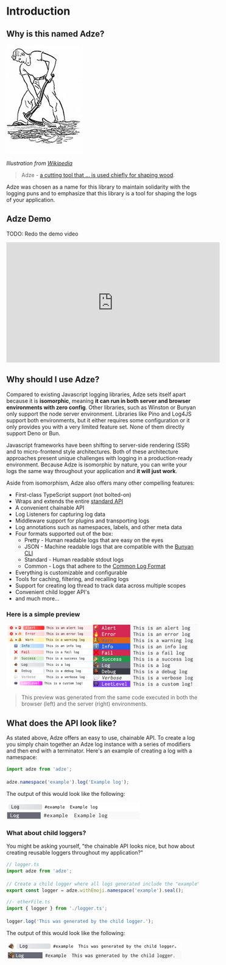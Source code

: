 # Introduction

## Why is this named Adze?

![A drawing of a man using an adze to shape a log](./examples/introduction/adze.jpg)

_Illustration from [Wikipedia](https://en.wikipedia.org/wiki/Adze)_

> Adze - [a cutting tool that ... is used chiefly for shaping wood](https://www.merriam-webster.com/dictionary/adze).

Adze was chosen as a name for this library to maintain solidarity with the logging puns and to emphasize that this library is a tool for shaping the logs of your application.

## Adze Demo

TODO: Redo the demo video

<div class="youtube-video-container">
  <iframe width="560" height="315"  src="https://www.youtube-nocookie.com/embed/8Ht3LKowKR0" title="YouTube video player" frameborder="0" allow="accelerometer; autoplay; clipboard-write; encrypted-media; gyroscope; picture-in-picture" allowfullscreen></iframe>
</div>

## Why should I use Adze?

Compared to existing Javascript logging libraries, Adze sets itself apart because it is **isomorphic**, meaning **it can run in both server and browser environments with zero config**. Other libraries, such as Winston or Bunyan only support the node server environment. Libraries like Pino and Log4JS support both environments, but it either requires some configuration or it only provides you with a very limited feature set. None of them directly support Deno or Bun.

Javascript frameworks have been shifting to server-side rendering (SSR) and to micro-frontend style architectures. Both of these architecture approaches present unique challenges with logging in a production-ready environment. Because Adze is isomorphic by nature, you can write your logs the same way throughout your application and **it will just work**.

Aside from isomorphism, Adze also offers many other compelling features:

- First-class TypeScript support (not bolted-on)
- Wraps and extends the entire [standard API](https://developer.mozilla.org/en-US/docs/Web/API/console)
- A convenient chainable API
- Log Listeners for capturing log data
- Middleware support for plugins and transporting logs
- Log annotations such as namespaces, labels, and other meta data
- Four formats supported out of the box:
  - Pretty - Human readable logs that are easy on the eyes
  - JSON - Machine readable logs that are compatible with the [Bunyan CLI](https://github.com/trentm/node-bunyan?tab=readme-ov-file#cli-usage)
  - Standard - Human readable stdout logs
  - Common - Logs that adhere to the [Common Log Format](https://en.wikipedia.org/wiki/Common_Log_Format)
- Everything is customizable and configurable
- Tools for caching, filtering, and recalling logs
- Support for creating log thread to track data across multiple scopes
- Convenient child logger API's
- and much more...

### Here is a simple preview

![Preview of Adze logs](./examples/introduction/demo.jpg)

> This preview was generated from the same code executed in both the browser (left) and the server (right) environments.

## What does the API look like?

As stated above, Adze offers an easy to use, chainable API. To create a log you simply chain together an Adze log instance with a series of modifiers and then end with a terminator. Here's an example of creating a log with a namespace:

```typescript
import adze from 'adze';

adze.namespace('example').log('Example log');
```

The output of this would look like the following:

![Adze log example](./examples/introduction/api_example_output_1.png)

### What about child loggers?

You might be asking yourself, "the chainable API looks nice, but how about creating reusable loggers
throughout my application?"

```typescript
// logger.ts
import adze from 'adze';

// Create a child logger where all logs generated include the "example" namespace and emoji styles.
export const logger = adze.withEmoji.namespace('example').seal();
```

```typescript
//- otherFile.ts
import { logger } from './logger.ts';

logger.log('This was generated by the child logger.');
```

The output of this would look like the following:

![Example of Adze child logger](./examples/introduction/api_example_output_2.png)
